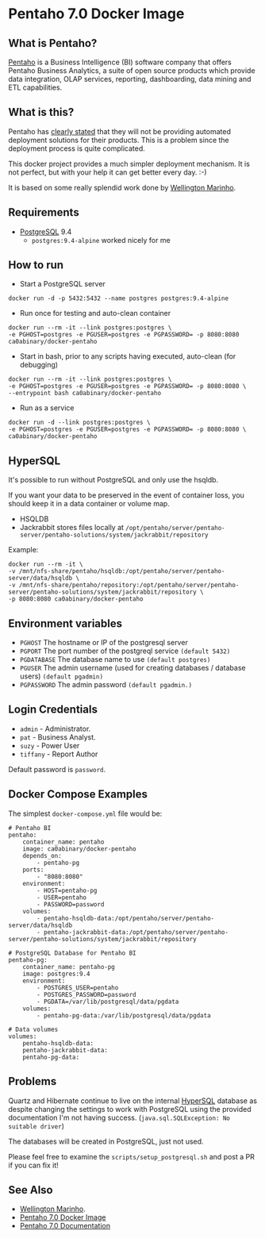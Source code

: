 # Pentaho 7.0 Docker Image

## What is Pentaho?

[Pentaho](http://www.pentaho.com/) is a Business Intelligence (BI) software
company that offers Pentaho Business Analytics, a suite of open source products
which provide data integration, OLAP services, reporting, dashboarding, data
mining and ETL capabilities.

## What is this?

Pentaho has [clearly
stated](https://support.pentaho.com/hc/en-us/articles/210384343-Automated-deployment-solutions-Docker-Puppet-Chef-etc-)
that they will not be providing automated deployment solutions for their
products. This is a problem since the deployment process is quite complicated.

This docker project provides a much simpler deployment mechanism. It is not
perfect, but with your help it can get better every day. :-)

It is based on some really splendid work done by [Wellington
Marinho](https://github.com/wmarinho/docker-pentaho).

## Requirements
- [PostgreSQL](https://www.postgresql.org/) 9.4
  - `postgres:9.4-alpine` worked nicely for me

## How to run

- Start a PostgreSQL server
```
docker run -d -p 5432:5432 --name postgres postgres:9.4-alpine
```

- Run once for testing and auto-clean container
```
docker run --rm -it --link postgres:postgres \
-e PGHOST=postgres -e PGUSER=postgres -e PGPASSWORD= -p 8080:8080 ca0abinary/docker-pentaho
```

- Start in bash, prior to any scripts having executed, auto-clean (for debugging)
```
docker run --rm -it --link postgres:postgres \
-e PGHOST=postgres -e PGUSER=postgres -e PGPASSWORD= -p 8080:8080 \
--entrypoint bash ca0abinary/docker-pentaho
```

- Run as a service
```
docker run -d --link postgres:postgres \
-e PGHOST=postgres -e PGUSER=postgres -e PGPASSWORD= -p 8080:8080 \
ca0abinary/docker-pentaho
```

## HyperSQL

It's possible to run without PostgreSQL and only use the hsqldb.

If you want your data to be preserved in the event of container loss, you should
keep it in a data container or volume map.

- HSQLDB
- Jackrabbit stores files locally at `/opt/pentaho/server/pentaho-server/pentaho-solutions/system/jackrabbit/repository`

Example:
```
docker run --rm -it \
-v /mnt/nfs-share/pentaho/hsqldb:/opt/pentaho/server/pentaho-server/data/hsqldb \
-v /mnt/nfs-share/pentaho/repository:/opt/pentaho/server/pentaho-server/pentaho-solutions/system/jackrabbit/repository \
-p 8080:8080 ca0abinary/docker-pentaho
```

## Environment variables

- `PGHOST` The hostname or IP of the postgresql server
- `PGPORT` The port number of the postgreql service `(default 5432)`
- `PGDATABASE` The database name to use `(default postgres)`
- `PGUSER` The admin username (used for creating databases / database users) `(default pgadmin)`
- `PGPASSWORD` The admin password `(default pgadmin.)`

## Login Credentials

- `admin` - Administrator.
- `pat` - Business Analyst.
- `suzy` - Power User
- `tiffany` - Report Author

Default password is `password`.

## Docker Compose Examples

The simplest `docker-compose.yml` file would be:

```
# Pentaho BI
pentaho:
    container_name: pentaho
    image: ca0abinary/docker-pentaho
    depends_on:
        - pentaho-pg
    ports:
        - "8080:8080"
    environment:
        - HOST=pentaho-pg
        - USER=pentaho
        - PASSWORD=password
    volumes:
        - pentaho-hsqldb-data:/opt/pentaho/server/pentaho-server/data/hsqldb
        - pentaho-jackrabbit-data:/opt/pentaho/server/pentaho-server/pentaho-solutions/system/jackrabbit/repository

# PostgreSQL Database for Pentaho BI
pentaho-pg:
    container_name: pentaho-pg
    image: postgres:9.4
    environment:
        - POSTGRES_USER=pentaho
        - POSTGRES_PASSWORD=password
        - PGDATA=/var/lib/postgresql/data/pgdata
    volumes:
        - pentaho-pg-data:/var/lib/postgresql/data/pgdata

# Data volumes
volumes:
    pentaho-hsqldb-data:
    pentaho-jackrabbit-data:
    pentaho-pg-data:
```

## Problems

Quartz and Hibernate continue to live on the internal
[HyperSQL](http://hsqldb.org/) database as despite changing the settings to work
with PostgreSQL using the provided documentation I'm not having success.
(`java.sql.SQLException: No suitable driver`)

The databases will be created in PostgreSQL, just not used.

Please feel free to examine the `scripts/setup_postgresql.sh` and post a PR if
you can fix it!

## See Also

- [Wellington
Marinho](https://github.com/wmarinho/docker-pentaho).
- [Pentaho 7.0 Docker Image](https://github.com/ca0abinary/docker-pentaho)
- [Pentaho 7.0 Documentation](https://help.pentaho.com/Documentation/7.0)
